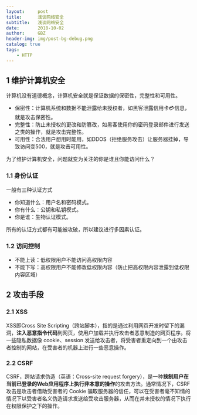 ```yaml
---
layout:     post
title:      浅谈网络安全
subtitle:   浅谈网络安全
date:       2018-10-02
author:     GBZ
header-img: img/post-bg-debug.png
catalog: true
tags:
    - HTTP
---
```

## 1 维护计算机安全
计算机没有道德概念，计算机安全就是保证数据的保密性，完整性和可用性。
- 保密性：计算机系统和数据不能泄露给未授权者，如黑客泄露信用卡💳信息，就是攻击保密性。
- 完整性：防止未授权的更改和防篡改，如黑客使用你的密码登录邮件进行发送之类的操作，就是攻击完整性。
- 可用性：合法用户想用时能用，如DDOS（拒绝服务攻击）让服务器挂掉，导致访问变500，就是攻击可用性。

为了维护计算机安全，问题就变为关注的你是谁且你能访问什么？
### 1.1 身份认证
一般有三种认证方式
- 你知道什么：用户名和密码模式。
- 你有什么：公钥和私钥模式。
- 你是谁：生物认证模式。

所有的认证方式都有可能被攻破，所以建议进行多因素认证。

### 1.2 访问控制
- 不能上读：低权限用户不能访问高权限内容
- 不能下写：高权限用户不能修改低权限内容（防止把高权限内容泄露到低权限内容区域）

## 2 攻击手段
### 2.1 XSS
XSS即Cross Site Scripting（跨站脚本），指的是通过利用网页开发时留下的漏洞，**注入恶意指令代码**到网页，使用户加载并执行攻击者恶意制造的网页程序。将一些隐私数据像 cookie、session 发送给攻击者，将受害者重定向到一个由攻击者控制的网站，在受害者的机器上进行一些恶意操作。
### 2.2 CSRF
CSRF，跨站请求伪造（英语：Cross-site request forgery），是一种**挟制用户在当前已登录的Web应用程序上执行非本意的操作**的攻击方法。通常情况下，CSRF 攻击是攻击者借助受害者的 Cookie 骗取服务器的信任，可以在受害者毫不知情的情况下以受害者名义伪造请求发送给受攻击服务器，从而在并未授权的情况下执行在权限保护之下的操作。






	


